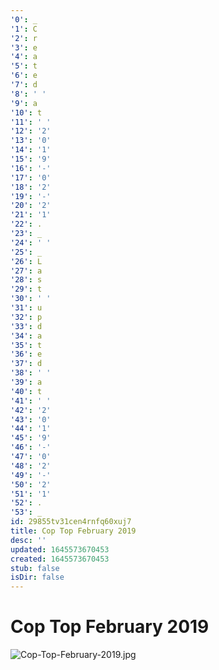 ```yaml
---
'0': _
'1': C
'2': r
'3': e
'4': a
'5': t
'6': e
'7': d
'8': ' '
'9': a
'10': t
'11': ' '
'12': '2'
'13': '0'
'14': '1'
'15': '9'
'16': '-'
'17': '0'
'18': '2'
'19': '-'
'20': '2'
'21': '1'
'22': .
'23': _
'24': ' '
'25': _
'26': L
'27': a
'28': s
'29': t
'30': ' '
'31': u
'32': p
'33': d
'34': a
'35': t
'36': e
'37': d
'38': ' '
'39': a
'40': t
'41': ' '
'42': '2'
'43': '0'
'44': '1'
'45': '9'
'46': '-'
'47': '0'
'48': '2'
'49': '-'
'50': '2'
'51': '1'
'52': .
'53': _
id: 29855tv31cen4rnfq60xuj7
title: Cop Top February 2019
desc: ''
updated: 1645573670453
created: 1645573670453
stub: false
isDir: false
---
```


# Cop Top February 2019


![Cop-Top-February-2019.jpg](/assets/cop-top-february-2019-3y5pnuflmzo3.jpg)

